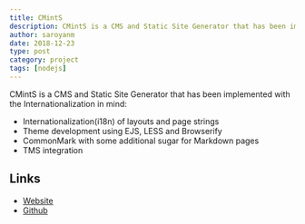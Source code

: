 ```yaml
---
title: CMintS
description: CMintS is a CMS and Static Site Generator that has been implemented with the Internationalization in mind. 
author: saroyanm
date: 2018-12-23
type: post
category: project
tags: [nodejs]
---
```


CMintS is a CMS and Static Site Generator that has been implemented with the Internationalization in mind:

- Internationalization(i18n) of layouts and page strings
- Theme development using EJS, LESS and Browserify
- CommonMark with some additional sugar for Markdown pages
- TMS integration

## Links

- [Website](https://cmints.io/)
- [Github](https://github.com/Manvel/cmints)
